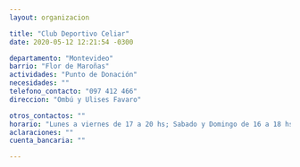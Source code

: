 ```yaml
---
layout: organizacion

title: "Club Deportivo Celiar"
date: 2020-05-12 12:21:54 -0300

departamento: "Montevideo"
barrio: "Flor de Maroñas"
actividades: "Punto de Donación"
necesidades: ""
telefono_contacto: "097 412 466"
direccion: "Ombú y Ulises Favaro"

otros_contactos: ""
horario: "Lunes a viernes de 17 a 20 hs; Sabado y Domingo de 16 a 18 hs."
aclaraciones: ""
cuenta_bancaria: ""

---
```

